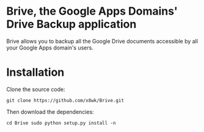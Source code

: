 Brive, the Google Apps Domains' Drive Backup application
=====

Brive allows you to backup all the Google Drive documents accessible by all your Google Apps domain's users.

<h1>Installation</h1>

Clone the source code:

`git clone https://github.com/x8wk/Brive.git`

Then download the dependencies:

`cd Brive
sudo python setup.py install -n`